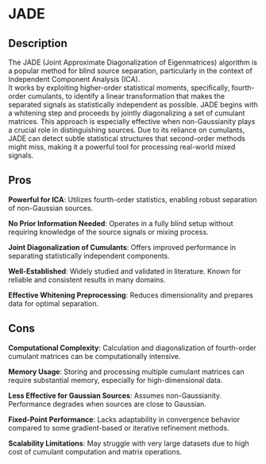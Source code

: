# JADE
## Description
The JADE (Joint Approximate Diagonalization of Eigenmatrices) algorithm is a popular method for blind source separation, particularly in the context of Independent Component Analysis (ICA). \
It works by exploiting higher-order statistical moments, specifically, fourth-order cumulants, to identify a linear transformation that makes the separated signals as statistically independent as possible. JADE begins with a whitening step and proceeds by jointly diagonalizing a set of cumulant matrices. This approach is especially effective when non-Gaussianity plays a crucial role in distinguishing sources. Due to its reliance on cumulants, JADE can detect subtle statistical structures that second-order methods might miss, making it a powerful tool for processing real-world mixed signals.

## Pros

**Powerful for ICA**: Utilizes fourth-order statistics, enabling robust separation of non-Gaussian sources.

**No Prior Information Needed**: Operates in a fully blind setup without requiring knowledge of the source signals or mixing process.

**Joint Diagonalization of Cumulants**: Offers improved performance in separating statistically independent components.

**Well-Established**: Widely studied and validated in literature. Known for reliable and consistent results in many domains.

**Effective Whitening Preprocessing**: Reduces dimensionality and prepares data for optimal separation.

## Cons

**Computational Complexity**: Calculation and diagonalization of fourth-order cumulant matrices can be computationally intensive.

**Memory Usage**: Storing and processing multiple cumulant matrices can require substantial memory, especially for high-dimensional data.

**Less Effective for Gaussian Sources**: Assumes non-Gaussianity. Performance degrades when sources are close to Gaussian.

**Fixed-Point Performance**: Lacks adaptability in convergence behavior compared to some gradient-based or iterative refinement methods.

**Scalability Limitations**: May struggle with very large datasets due to high cost of cumulant computation and matrix operations.
